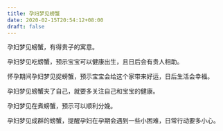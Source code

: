 ```yaml
---
title: 孕妇梦见螃蟹
date: 2020-02-15T20:54:12+08:00
draft: false
---
```


孕妇梦见螃蟹，有得贵子的寓意。


孕妇梦见吃螃蟹，预示宝宝可以健康出生，且日后会有贵人相助。


怀孕期间孕妇梦见捉螃蟹，预示宝宝会给这个家带来好运，日后生活会幸福。


孕妇梦见螃蟹夹了自己，就要多关注自己和宝宝的健康。


孕妇梦见在煮螃蟹，预示可以顺利分娩。


孕妇梦见成群的螃蟹，提醒孕妇在孕期会遇到一些小困难，日常行动要多小心。

